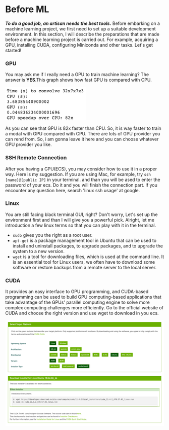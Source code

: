 # Before ML
***To do a good job, an artisan needs the best tools.*** Before embarking on a machine learning project, we first need to set up a suitable development environment. In this section, I will describe the preparations that are made before a machine learning project is carried out. For example, acquiring a GPU, installing CUDA, configuring Miniconda and other tasks. Let's get started!

### GPU
You may ask me if I really need a GPU to train machine learning? The answer is **YES**.This graph shows how fast GPU is compared with CPU.

![avatar](/GPU-SSL-Jupyter/gpu.png)

As you can see that GPU is 82x faster than CPU. So, it is way faster to train a modal with GPU compared with CPU. There are lots of GPU provider you can rend from. So, i am gonna leave it here and you can choose whatever GPU provider you like. 

### SSH Remote Connection
After you having a GPU(ECS), you may consider how to use it in a proper way. Here is my suggestion. If you are using Mac, for example, try `ssh [name]@[public IP]` in your terminal. and than you will be ased to enter the password of your ecs. Do it and you will finish the connection part. If you encounter any question here, search 'linux ssh usage' at google. 

### Linux
You are still facing black terminal GUI, right? Don't worry, Let's set up the environment first and than I will give you a powerful pick. Alright, let me introduction a few linux terms so that you can play with it in the terminal. 
- `sudo` gives you the right as a root user.
- `apt-get` is a package management tool in Ubuntu that can be used to install and uninstall packages, to upgrade packages, and to upgrade the system to a new version.
- `wget` is a tool for downloading files, which is used at the command line. It is an essential tool for Linux users, we often have to download some software or restore backups from a remote server to the local server.

### CUDA
It provides an easy interface to GPU programming, and CUDA-based programming can be used to build GPU computing-based applications that take advantage of the GPUs' parallel computing engine to solve more complex computing challenges more efficiently. Go to the official website of CUDA and choose the right version and use wget to download in you ecs.

![avatar](/GPU-SSL-Jupyter/CUDA.png)

